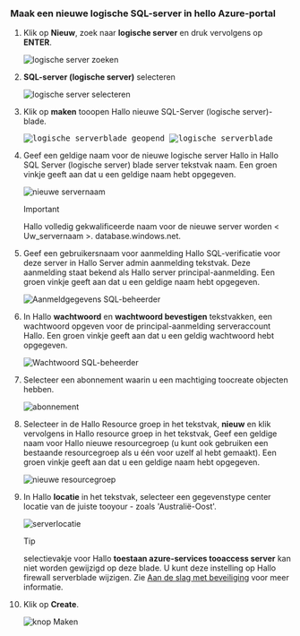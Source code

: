 ### <a name="create-a-new-logical-sql-server-in-hello-azure-portal"></a>Maak een nieuwe logische SQL-server in hello Azure-portal

1. Klik op **Nieuw**, zoek naar **logische server** en druk vervolgens op **ENTER**.

    ![logische server zoeken](./media/sql-data-warehouse-create-logical-server/search-logical-server.png)
2. **SQL-server (logische server)** selecteren 

    ![logische server selecteren](./media/sql-data-warehouse-create-logical-server/select-logical-server.png)
  
3. Klik op **maken** tooopen Hallo nieuwe SQL-Server (logische server)-blade.

   <kbd>![logische serverblade geopend](./media/sql-data-warehouse-create-logical-server/open-logical-server-blade.png) </kbd> <kbd> ![logische serverblade](./media/sql-data-warehouse-create-logical-server/logical-server-blade.png)</kbd>
  
3. Geef een geldige naam voor de nieuwe logische server Hallo in Hallo SQL Server (logische server) blade server tekstvak naam. Een groen vinkje geeft aan dat u een geldige naam hebt opgegeven.
    
    ![nieuwe servernaam](./media/sql-data-warehouse-create-logical-server/new-name-logical-server.png)

    > [!IMPORTANT]
    > Hallo volledig gekwalificeerde naam voor de nieuwe server worden < Uw_servernaam >. database.windows.net.
    >
    
4. Geef een gebruikersnaam voor aanmelding Hallo SQL-verificatie voor deze server in Hallo Server admin aanmelding tekstvak. Deze aanmelding staat bekend als Hallo server principal-aanmelding. Een groen vinkje geeft aan dat u een geldige naam hebt opgegeven.
    
    ![Aanmeldgegevens SQL-beheerder](./media/sql-data-warehouse-create-logical-server/sql-admin-login.png)
5. In Hallo **wachtwoord** en **wachtwoord bevestigen** tekstvakken, een wachtwoord opgeven voor de principal-aanmelding serveraccount Hallo. Een groen vinkje geeft aan dat u een geldig wachtwoord hebt opgegeven.
    
    ![Wachtwoord SQL-beheerder](./media/sql-data-warehouse-create-logical-server/sql-admin-password.png)
6. Selecteer een abonnement waarin u een machtiging toocreate objecten hebben.

    ![abonnement](./media/sql-data-warehouse-create-logical-server/subscription.png)
7. Selecteer in de Hallo Resource groep in het tekstvak, **nieuw** en klik vervolgens in Hallo resource groep in het tekstvak, Geef een geldige naam voor Hallo nieuwe resourcegroep (u kunt ook gebruiken een bestaande resourcegroep als u één voor uzelf al hebt gemaakt). Een groen vinkje geeft aan dat u een geldige naam hebt opgegeven.

    ![nieuwe resourcegroep](./media/sql-data-warehouse-create-logical-server/new-resource-group.png)

8. In Hallo **locatie** in het tekstvak, selecteer een gegevenstype center locatie van de juiste tooyour - zoals 'Australië-Oost'.
    
    ![serverlocatie](./media/sql-data-warehouse-create-logical-server/server-location.png)
    
    > [!TIP]
    > selectievakje voor Hallo **toestaan azure-services tooaccess server** kan niet worden gewijzigd op deze blade. U kunt deze instelling op Hallo firewall serverblade wijzigen. Zie [Aan de slag met beveiliging](../articles/sql-database/sql-database-manage-servers-portal.md) voor meer informatie.
    >
    
9. Klik op **Create**.

    ![knop Maken](./media/sql-data-warehouse-create-logical-server/create.png)

